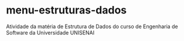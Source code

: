 # menu-estruturas-dados
Atividade da matéria de Estrutura de Dados do curso de Engenharia de Software da Universidade UNISENAI 
